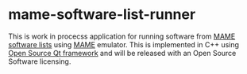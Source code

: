 # mame-software-list-runner

This is work in procecss application for running software from [MAME software lists](https://docs.mamedev.org/contributing/softlist.html) using [MAME](https://www.mamedev.org/) emulator. This is implemented in C++ using [Open Source Qt framework](https://contribute.qt-project.org/) and will be released with an Open Source Software licensing.

